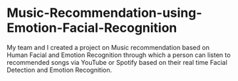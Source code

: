 # Music-Recommendation-using-Emotion-Facial-Recognition
My team and I created a project on Music recommendation based on Human Facial and Emotion Recognition through which a person can listen to recommended songs via YouTube or Spotify based on their real time Facial Detection and Emotion Recognition.
